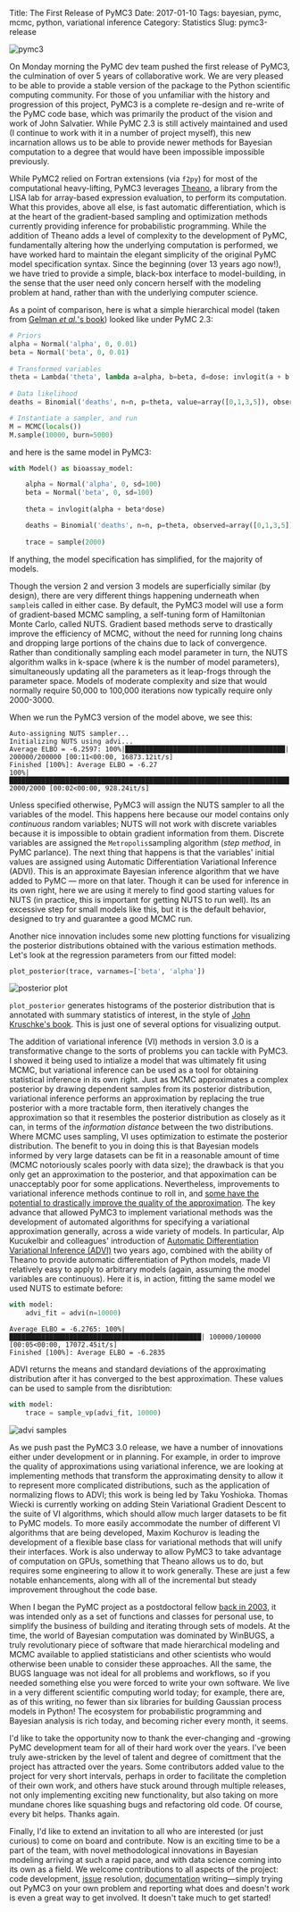 Title: The First Release of PyMC3
Date: 2017-01-10
Tags: bayesian, pymc, mcmc, python, variational inference
Category: Statistics
Slug: pymc3-release

![pymc3](http://d.pr/i/lJ7d+)

On Monday morning the PyMC dev team pushed the first release of PyMC3, the culmination of over 5 years of collaborative work. We are very pleased to be able to provide a stable version of the package to the Python scientific computing community. For those of you unfamiliar with the history and progression of this project, PyMC3 is a complete re-design and re-write of the PyMC code base, which was primarily the product of the vision and work of John Salvatier. While PyMC 2.3 is still actively maintained and used (I continue to work with it in a number of project myself), this new incarnation allows us to be able to provide newer methods for Bayesian computation to a degree that would have been impossible impossible previously. 

While PyMC2 relied on Fortran extensions (via `f2py`) for most of the computational heavy-lifting, PyMC3 leverages [Theano](http://deeplearning.net/software/theano/), a library from the LISA lab for array-based expression evaluation, to perform its computation. What this provides, above all else, is fast automatic differentiation, which is at the heart of the gradient-based sampling and optimization methods currently providing inference for probabilistic programming. While the addition of Theano adds a level of complexity to the development of PyMC, fundamentally altering how the underlying computation is performed, we have worked hard to maintain the elegant simplicity of the original PyMC model specification syntax. Since the beginning (over 13 years ago now!), we have tried to provide a simple, black-box interface to model-building, in the sense that the user need only concern herself with the modeling problem at hand, rather than with the underlying computer science. 

As a point of comparison, here is what a simple hierarchical model (taken from [Gelman *et al.*'s book](https://www.amazon.com/Bayesian-Analysis-Chapman-Statistical-Science/dp/1439840954)) looked like under PyMC 2.3:

```python
# Priors
alpha = Normal('alpha', 0, 0.01)
beta = Normal('beta', 0, 0.01)
 
# Transformed variables
theta = Lambda('theta', lambda a=alpha, b=beta, d=dose: invlogit(a + b * d))
 
# Data likelihood
deaths = Binomial('deaths', n=n, p=theta, value=array([0,1,3,5]), observed=True) 

# Instantiate a sampler, and run
M = MCMC(locals())
M.sample(10000, burn=5000)
```

and here is the same model in PyMC3:

```python
with Model() as bioassay_model:

	alpha = Normal('alpha', 0, sd=100)
	beta = Normal('beta', 0, sd=100)
			
	theta = invlogit(alpha + beta*dose)

	deaths = Binomial('deaths', n=n, p=theta, observed=array([0,1,3,5]))
	
	trace = sample(2000)
```

If anything, the model specification has simplified, for the majority of models.

Though the version 2 and version 3 models are superficially similar (by design), there are very different things happening underneath when `sample`is called in either case. By default, the PyMC3 model will use a form of gradient-based MCMC sampling, a self-tuning form of Hamiltonian Monte Carlo, called NUTS.  Gradient based methods serve to drastically improve the efficiency of MCMC, without the need for running long chains and dropping large portions of the chains due to lack of convergence. Rather than conditionally sampling each model parameter in turn, the NUTS algorithm walks in k-space (where k is the number of model parameters), simultaneously updating all the parameters as it leap-frogs through the parameter space. Models of moderate complexity and size that would normally require 50,000 to 100,000 iterations now typically require only 2000-3000.

When we run the PyMC3 version of the model above, we see this:

```
Auto-assigning NUTS sampler...
Initializing NUTS using advi...
Average ELBO = -6.2597: 100%|████████████████████████████████████████| 200000/200000 [00:11<00:00, 16873.12it/s]
Finished [100%]: Average ELBO = -6.27
100%|██████████████████████████████████████████████████████████████████████| 2000/2000 [00:02<00:00, 928.24it/s]
```

Unless specified otherwise, PyMC3 will assign the NUTS sampler to all the variables of the  model. This happens here because our model contains only *continuous* random variables; NUTS will not work with discrete variables because it is impossible to obtain gradient information from them. Discrete variables are assigned the `Metropolis`sampling algorithm (*step method*, in PyMC parlance). The next thing that happens is that the variables' initial values are assigned using Automatic Differentiation Variational Inference (ADVI). This is an approximate Bayesian inference algorithm that we have added to PyMC — more on that later. Though it can be used for inference in its own right, here we are using it merely to find good starting values for NUTS (in practice, this is important for getting NUTS to run well). Its an excessive step for small models like this, but it is the default behavior, designed to try and guarantee a good MCMC run.

Another nice innovation includes some new plotting functions for visualizing the posterior distributions obtained with the various estimation methods. Let's look at the regression parameters from our fitted model:

```python
plot_posterior(trace, varnames=['beta', 'alpha'])
```

![posterior plot](http://d.pr/i/41uE+)

`plot_posterior` generates histograms of the posterior distribution that is annotated with summary statistics of interest, in the style of [John Kruschke's book](https://www.amazon.com/Doing-Bayesian-Data-Analysis-Tutorial/dp/0123814855). This is just one of several options for visualizing output.

The addition of variational inference (VI) methods in version 3.0 is a transformative change to the sorts of problems you can tackle with PyMC3. I showed it being used to intialize a model that was ultimately fit using MCMC, but variational inference can be used as a tool for obtaining statistical inference in its own right. Just as MCMC approximates a complex posterior by drawing dependent samples from its posterior distribution, variational inference performs an approximation by replacing the true posterior with a more tractable form, then iteratively changes the approximation so that it resembles the posterior distribution as closely as it can, in terms of the *information distance* between the two distributions. Where MCMC uses sampling, VI uses optimization to estimate the posterior distribution. The benefit to you in doing this is that Bayesian models informed by very large datasets can be fit in a reasonable amount of time (MCMC notoriously scales poorly with data size); the drawback is that you only get an approximation to the posterior, and that appoximation can be unacceptably poor for some applications. Nevertheless, improvements to variational inference methods continue to roll in, and [some have the potential to drastically improve the quality of the approximation](https://arxiv.org/abs/1505.05770). The key advance that allowed PyMC3 to implement variational methods was the development of automated algorithms for specifying a variational approximation generally, across a wide variety of models. In particular, Alp Kucukelbir and colleagues' introduction of [Automatic Differentiation Variational Inference (ADVI)](https://arxiv.org/abs/1603.00788) two years ago, combined with the ability of Theano to provide automatic differentiation of Python models, made VI relatively easy to apply to arbitrary models (again, assuming the model variables are continuous). Here it is, in action, fitting the same model we used NUTS to estimate before:

```python
with model:
    advi_fit = advi(n=10000)
```

```
Average ELBO = -6.2765: 100%|████████████████████████████████████████████████| 100000/100000 [00:05<00:00, 17072.45it/s]
Finished [100%]: Average ELBO = -6.2835
```

ADVI returns the means and standard deviations of the approximating distribution after it has converged to the best approximation. These values can be used to sample from the disribtution:

```python
with model:
    trace = sample_vp(advi_fit, 10000)
```



![advi samples](http://d.pr/i/IT5O+)

As we push past the PyMC3 3.0 release, we have a number of innovations either under development or in planning. For example, in order to improve the quality of approximations using variational inference, we are looking at implementing methods that transform the approximating density to allow it to represent more complicated distributions, such as the application of normalizing flows to ADVI; this work is being led by Taku Yoshioka. Thomas Wiecki is currently working on adding Stein Variational Gradient Descent to the suite of VI algorithms, which should allow much larger datasets to be fit to PyMC models. To more easily accommodate the number of different VI algorithms that are being developed, Maxim Kochurov is leading the development of a flexible base class for variational methods that will unify their interfaces.  Work is also underway to allow PyMC3 to take advantage of computation on GPUs, something that Theano allows us to do, but requires some engineering to allow it to work generally. These are just a few notable enhancements, along with all of the incremental but steady improvement throughout the code base.

When I began the PyMC project as a postdoctoral fellow [back in 2003](https://en.wikipedia.org/wiki/Billboard_Year-End_Hot_100_singles_of_2003), it was intended only as a set of functions and classes for personal use, to simplify the business of building and iterating through sets of models. At the time, the world of Bayesian computation was dominated by WinBUGS, a truly revolutionary piece of software that made hierarchical modeling and MCMC available to applied statisticians and other scientists who would otherwise been unable to consider these approaches. All the same, the BUGS language was not ideal for all problems and workflows, so if you needed something else you were forced to write your own software. We live in a very different scientific computing world today; for example, there are, as of this writing, no fewer than six libraries for building Gaussian process models in Python! The ecosystem for probabilistic programming and Bayesian analysis is rich today, and becoming richer every month, it seems.

I'd like to take the opportunity now to thank the ever-changing and -growing PyMC development team for all of their hard work over the years. I've been truly awe-stricken by the level of talent and degree of comittment that the project has attracted over the years. Some contributors added value to the project for very short intervals,  perhaps in order to facilitate the completion of their own work, and others have stuck around through multiple releases, not only implementing exciting new functionality, but also taking on more mundane chores like squashing bugs and refactoring old code. Of course, every bit helps. Thanks again.

Finally, I'd like to extend an invitation to all who are interested (or just curious) to come on board and contribute. Now is an exciting time to be a part of the team, with novel methodological innovations in Bayesian modeling arriving at such a rapid pace, and with data science coming into its own as a field. We welcome contributions to all aspects of the project: code development, [issue](https://github.com/pymc-devs/pymc3/issues) resolution, [documentation](http://pymc-devs.github.io/pymc3/) writing—simply trying out PyMC3 on your own problem and reporting what does and doesn't work is even a great way to get involved. It doesn't take much to get started! 